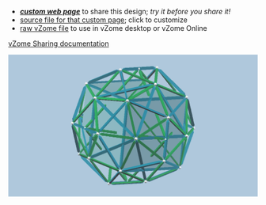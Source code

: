 
 - [***custom web page***][post] to share this design; *try it before you share it!*
 - [source file for that custom page][source]; click to customize
 - [raw vZome file][raw] to use in vZome desktop or vZome Online

[vZome Sharing documentation](https://vzome.github.io/vzome/sharing.html#how-it-works)

![Image](<Keplers-Kosmos-Cube.png>)


[post]: <https://ThynStyx.github.io/vzome-sharing/2022/01/25/Keplers-Kosmos-Cube-22-01-25.html>
[source]: <https://github.com/ThynStyx/vzome-sharing/edit/main/_posts/2022-01-25-Keplers-Kosmos-Cube-22-01-25.md>
[raw]: <https://raw.githubusercontent.com/ThynStyx/vzome-sharing/main/2022/01/25/22-01-25-Keplers-Kosmos-Cube/Keplers-Kosmos-Cube.vZome>